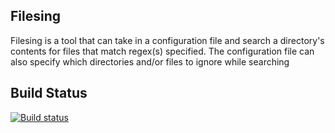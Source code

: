 Filesing
-------------

Filesing is a tool that can take in a configuration file and search a directory's contents for files that match regex(s) specified.  The configuration file can also specify which directories and/or files to ignore while searching

Build Status
------
[![Build status](https://ci.appveyor.com/api/projects/status/a8ghu6tqt2v2gb7d?svg=true)](https://ci.appveyor.com/project/xforever1313/filesing)
